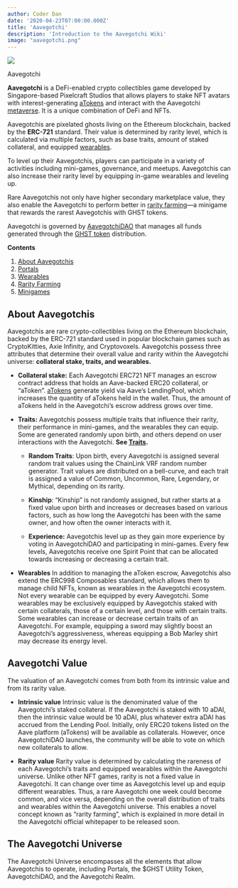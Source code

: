 ```yaml
---
author: Coder Dan
date: '2020-04-23T07:00:00.000Z'
title: 'Aavegotchi'
description: 'Introduction to the Aavegotchi Wiki'
image: "aavegotchi.png"
---
```


<div class="headerImageContainer">
<img class="headerImage" src="/aavegotchi.png">
<p class="headerImageText">Aavegotchi</p>
</div>

**Aavegotchi** is a DeFi-enabled crypto collectibles game developed by Singapore-based Pixelcraft Studios that allows players to stake NFT avatars with interest-generating [aTokens](https://wiki.aavegotchi.com/atokens) and interact with the Aavegotchi [metaverse](https://wiki.aavegotchi.com/metaverse). It is a unique combination of DeFi and NFTs.

Aavegotchis are pixelated ghosts living on the Ethereum blockchain, backed by the **ERC-721** standard. Their value is determined by rarity level, which is calculated via multiple factors, such as base traits, amount of staked collateral, and equipped [wearables](https://wiki.aavegotchi.com/wearables). 

To level up their Aavegotchis, players can participate in a variety of activities including mini-games, governance, and meetups. Aavegotchis can also increase their rarity level by equipping in-game wearables and leveling up. 

Rare Aavegotchis not only have higher secondary marketplace value, they also enable the Aavegotchi to perform better in [rarity farming](https://wiki.aavegotchi.com/rarity-farming)—a minigame that rewards the rarest Aavegotchis with GHST tokens. 

Aavegotchi is governed by [AavegotchiDAO](https://wiki.aavegotchi.com/dao) that manages all funds generated through the [GHST token](https://wiki.aavegotchi.com/ghst) distribution.

<div class="contentsBox">

**Contents**

<ol>
<li><a href=#about-aavegotchis>About Aavegotchis</a></li>
<li><a href=#portals>Portals</a></li>
<li><a href=#wearables>Wearables</a></li>
<li><a href=#rarity-farming>Rarity Farming</a></li>
<li><a href=#minigames>Minigames</a></li>
</ol>

</div>

## About Aavegotchis
Aavegotchis are rare crypto-collectibles living on the Ethereum blockchain, backed by the ERC-721 standard used in popular blockchain games such as CryptoKitties, Axie Infinity, and Cryptovoxels. 
Aavegotchis possess three attributes that determine their overall value and rarity within the Aavegotchi universe: **collateral stake, traits, and wearables.**

*  **Collateral stake:**
 Each Aavegotchi ERC721 NFT manages an escrow contract address that holds
 an Aave-backed ERC20 collateral, or “aToken”. [aTokens](https://wiki.aavegotchi.com/atokens) generate yield via 
  Aave’s LendingPool, which increases the quantity of aTokens held in the 
 wallet. Thus, the amount of aTokens held in the Aavegotchi’s escrow address grows over time. 


*  **Traits:**
Aavegotchis possess multiple traits that influence their rarity, their performance in mini-games, and the wearables they can equip. Some are generated randomly upon birth, and others depend on user interactions with the Aavegotchi. **See [Traits](https://wiki.aavegotchi.com/traits).**

    * **Random Traits**: Upon birth, every Aavegotchi is assigned several random trait values using the ChainLink VRF random number generator. Trait values are distributed on a bell-curve, and each trait is assigned a value of Common, Uncommon, Rare, Legendary, or Mythical, depending on its rarity. 

    *  **Kinship**: “Kinship” is not randomly assigned, but rather starts at a fixed value upon birth and increases or decreases based on various factors, such as how long the Aavegotchi has been with the same owner, and how often the owner interacts with it. 

    *  **Experience:** Aavegotchis level up as they gain more experience by voting in AavegotchiDAO and participating in mini-games. Every few levels, Aavegotchis receive one Spirit Point that can be allocated towards increasing or decreasing a certain trait. 

* **Wearables**
In addition to managing the aToken escrow, Aavegotchis also extend the ERC998 Composables standard, which allows them to manage child NFTs, known as wearables in the Aavegotchi ecosystem. 
Not every wearable can be equipped by every Aavegotchi. Some wearables may be exclusively equipped by Aavegotchis staked with certain collaterals, those of a certain level, and those with certain traits. 
Some wearables can increase or decrease certain traits of an Aavegotchi. For example, equipping a sword may slightly boost an Aavegotchi’s aggressiveness, whereas equipping a Bob Marley shirt may decrease its energy level. 

## Aavegotchi Value
The valuation of an Aavegotchi comes from both from its intrinsic value and from its rarity value.

* **Intrinsic value**
Intrinsic value is the denominated value of the Aavegotchi’s staked collateral. If the Aavegotchi is staked with 10 aDAI, then the intrinsic value would be 10 aDAI, plus whatever extra aDAI has accrued from the Lending Pool. Initially, only ERC20 tokens listed on the Aave platform (aTokens) will be available as collaterals. However, once AavegotchiDAO launches, the community will be able to vote on which new collaterals to allow. 

* **Rarity value**
Rarity value is determined by calculating the rareness of each Aavegotchi’s traits and equipped wearables within the Aavegotchi universe. Unlike other NFT games, rarity is not a fixed value in Aavegotchi. It can change over time as Aavegotchis level up and equip different wearables. Thus, a rare Aavegotchi one week could become common, and vice versa, depending on the overall distribution of traits and wearables within the Aavegotchi universe. This enables a novel concept known as “rarity farming”, which is explained in more detail in the Aavegotchi official whitepaper to be released soon. 

## The Aavegotchi Universe
The Aavegotchi Universe encompasses all the elements that allow Aavegotchis to operate, including Portals, the $GHST Utility Token, AavegotchiDAO, and the Aavegotchi Realm.


